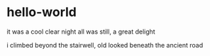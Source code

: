 # hello-world
it was a cool clear night
all was still, a great delight

i climbed beyond the stairwell, old
looked beneath the ancient road
